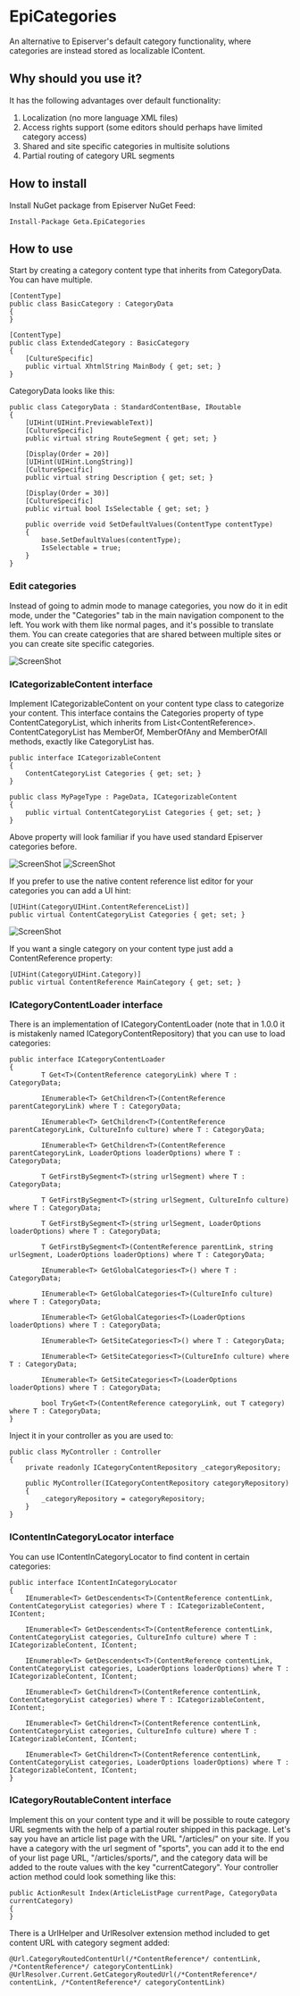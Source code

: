 # EpiCategories
An alternative to Episerver's default category functionality, where categories are instead stored as localizable IContent.

## Why should you use it?
It has the following advantages over default functionality:

1. Localization (no more language XML files)
2. Access rights support (some editors should perhaps have limited category access)
3. Shared and site specific categories in multisite solutions
4. Partial routing of category URL segments

## How to install
Install NuGet package from Episerver NuGet Feed:

	Install-Package Geta.EpiCategories
  
## How to use
Start by creating a category content type that inherits from CategoryData. You can have multiple.

	[ContentType]
	public class BasicCategory : CategoryData
	{
	}
	
	[ContentType]
	public class ExtendedCategory : BasicCategory
	{
		[CultureSpecific]
		public virtual XhtmlString MainBody { get; set; }
	}

CategoryData looks like this:

    public class CategoryData : StandardContentBase, IRoutable
    {
        [UIHint(UIHint.PreviewableText)]
        [CultureSpecific]
        public virtual string RouteSegment { get; set; }

        [Display(Order = 20)]
        [UIHint(UIHint.LongString)]
        [CultureSpecific]
        public virtual string Description { get; set; }

        [Display(Order = 30)]
        [CultureSpecific]
        public virtual bool IsSelectable { get; set; }

        public override void SetDefaultValues(ContentType contentType)
        {
            base.SetDefaultValues(contentType);
            IsSelectable = true;
        }
    }
	
### Edit categories
Instead of going to admin mode to manage categories, you now do it in edit mode, under the "Categories" tab in the main navigation component to the left. You work with them like normal pages, and it's possible to translate them. You can create categories that are shared between multiple sites or you can create site specific categories.

![ScreenShot](/docs/extended-category-tree.jpg)

### ICategorizableContent interface
Implement ICategorizableContent on your content type class to categorize your content. This interface contains the Categories property of type ContentCategoryList, which inherits from List&lt;ContentReference>. ContentCategoryList has MemberOf, MemberOfAny and MemberOfAll methods, exactly like CategoryList has.

	public interface ICategorizableContent
	{
		ContentCategoryList Categories { get; set; }
	}
	
	public class MyPageType : PageData, ICategorizableContent
	{
		public virtual ContentCategoryList Categories { get; set; }
	}
	
Above property will look familiar if you have used standard Episerver categories before.

![ScreenShot](/docs/category-selector.jpg)
![ScreenShot](/docs/category-selector-dialog.jpg)

If you prefer to use the native content reference list editor for your categories you can add a UI hint:

	[UIHint(CategoryUIHint.ContentReferenceList)]
	public virtual ContentCategoryList Categories { get; set; }

![ScreenShot](/docs/content-reference-list.jpg)

If you want a single category on your content type just add a ContentReference property:

	[UIHint(CategoryUIHint.Category)]
	public virtual ContentReference MainCategory { get; set; }

### ICategoryContentLoader interface
There is an implementation of ICategoryContentLoader (note that in 1.0.0 it is mistakenly named ICategoryContentRepository) that you can use to load categories:

	public interface ICategoryContentLoader
	{
			T Get<T>(ContentReference categoryLink) where T : CategoryData;

			IEnumerable<T> GetChildren<T>(ContentReference parentCategoryLink) where T : CategoryData;

			IEnumerable<T> GetChildren<T>(ContentReference parentCategoryLink, CultureInfo culture) where T : CategoryData;

			IEnumerable<T> GetChildren<T>(ContentReference parentCategoryLink, LoaderOptions loaderOptions) where T : CategoryData;

			T GetFirstBySegment<T>(string urlSegment) where T : CategoryData;

			T GetFirstBySegment<T>(string urlSegment, CultureInfo culture) where T : CategoryData;

			T GetFirstBySegment<T>(string urlSegment, LoaderOptions loaderOptions) where T : CategoryData;

			T GetFirstBySegment<T>(ContentReference parentLink, string urlSegment, LoaderOptions loaderOptions) where T : CategoryData;

			IEnumerable<T> GetGlobalCategories<T>() where T : CategoryData;

			IEnumerable<T> GetGlobalCategories<T>(CultureInfo culture) where T : CategoryData;

			IEnumerable<T> GetGlobalCategories<T>(LoaderOptions loaderOptions) where T : CategoryData;

			IEnumerable<T> GetSiteCategories<T>() where T : CategoryData;

			IEnumerable<T> GetSiteCategories<T>(CultureInfo culture) where T : CategoryData;

			IEnumerable<T> GetSiteCategories<T>(LoaderOptions loaderOptions) where T : CategoryData;

			bool TryGet<T>(ContentReference categoryLink, out T category) where T : CategoryData;
	}

Inject it in your controller as you are used to:
	
	public class MyController : Controller
	{
		private readonly ICategoryContentRepository _categoryRepository;
		
		public MyController(ICategoryContentRepository categoryRepository)
		{
			_categoryRepository = categoryRepository;	
		}
	}
	
### IContentInCategoryLocator interface
You can use IContentInCategoryLocator to find content in certain categories:

    public interface IContentInCategoryLocator
    {
        IEnumerable<T> GetDescendents<T>(ContentReference contentLink, ContentCategoryList categories) where T : ICategorizableContent, IContent;

        IEnumerable<T> GetDescendents<T>(ContentReference contentLink, ContentCategoryList categories, CultureInfo culture) where T : ICategorizableContent, IContent;

        IEnumerable<T> GetDescendents<T>(ContentReference contentLink, ContentCategoryList categories, LoaderOptions loaderOptions) where T : ICategorizableContent, IContent;

        IEnumerable<T> GetChildren<T>(ContentReference contentLink, ContentCategoryList categories) where T : ICategorizableContent, IContent;

        IEnumerable<T> GetChildren<T>(ContentReference contentLink, ContentCategoryList categories, CultureInfo culture) where T : ICategorizableContent, IContent;

        IEnumerable<T> GetChildren<T>(ContentReference contentLink, ContentCategoryList categories, LoaderOptions loaderOptions) where T : ICategorizableContent, IContent;
    }

### ICategoryRoutableContent interface
Implement this on your content type and it will be possible to route category URL segments with the help of a partial router shipped in this package. Let's say you have an article list page with the URL "/articles/" on your site. If you have a category with the url segment of "sports", you can add it to the end of your list page URL, "/articles/sports/", and the category data will be added to the route values with the key "currentCategory". Your controller action method could look something like this:

	public ActionResult Index(ArticleListPage currentPage, CategoryData currentCategory)
	{
	}
	
There is a UrlHelper and UrlResolver extension method included to get content URL with category segment added:

	@Url.CategoryRoutedContentUrl(/*ContentReference*/ contentLink, /*ContentReference*/ categoryContentLink)
	@UrlResolver.Current.GetCategoryRoutedUrl(/*ContentReference*/ contentLink, /*ContentReference*/ categoryContentLink)